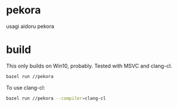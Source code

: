# pekora
usagi aidoru pekora

# build

This only builds on Win10, probably. Tested with MSVC and clang-cl.

```bash
bazel run //pekora
```

To use clang-cl:

```bash
bazel run //pekora --compiler=clang-cl
```